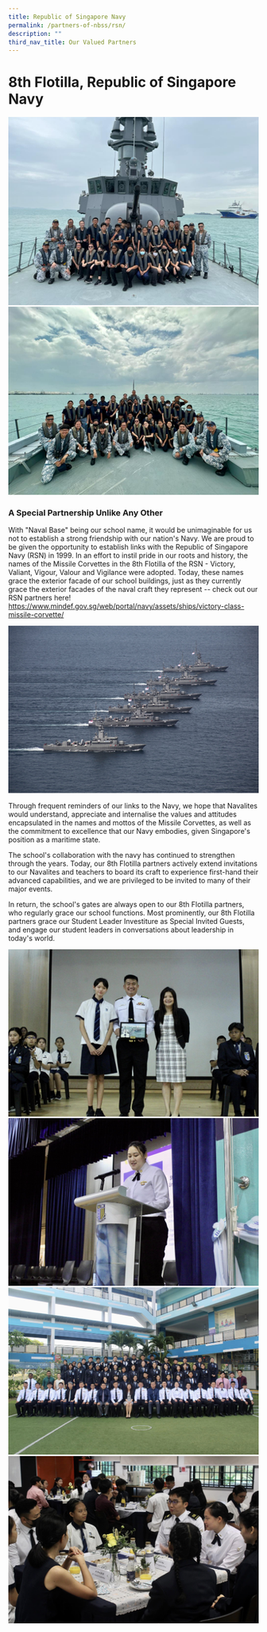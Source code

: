 ```yaml
---
title: Republic of Singapore Navy
permalink: /partners-of-nbss/rsn/
description: ""
third_nav_title: Our Valued Partners
---
```

# 8th Flotilla, Republic of Singapore Navy
![](/images/navy%20-%20sortie2.jpg)
![](/images/navy%20-%20sortie1.jpg)

### A Special Partnership Unlike Any Other
With "Naval Base" being our school name, it would be unimaginable for us not to establish a strong friendship with our nation's Navy. We are proud to be given the opportunity to establish links with the Republic of Singapore Navy (RSN) in 1999. In an effort to instil pride in our roots and history, the names of the Missile Corvettes in the 8th Flotilla of the RSN - Victory, Valiant, Vigour, Valour and Vigilance were adopted. Today, these names grace the exterior facade of our school buildings, just as they currently grace the exterior facades of the naval craft they represent -- check out our RSN partners here! https://www.mindef.gov.sg/web/portal/navy/assets/ships/victory-class-missile-corvette/

<img src="/images/rsn.jpg">
	
Through frequent reminders of our links to the Navy, we hope that Navalites would understand, appreciate and internalise the values and attitudes encapsulated in the names and mottos of the Missile Corvettes, as well as the commitment to excellence that our Navy embodies, given Singapore's position as a maritime state.
	
The school's collaboration with the navy has continued to strengthen through the years. Today, our 8th Flotilla partners actively extend invitations to our Navalites and teachers to board its craft to experience first-hand their advanced capabilities, and we are privileged to be invited to many of their major events. 

In return, the school's gates are always open to our 8th Flotilla partners, who regularly grace our school functions. Most prominently, our 8th Flotilla partners grace our Student Leader Investiture as Special Invited Guests, and engage our student leaders in conversations about leadership in today's world.

![](/images/navy%20-%20invest1.jpg)![](/images/navy%20-%20invest2.jpg)![](/images/navy%20-%20invest3.jpg)![](/images/navy%20-%20invest4.jpg)